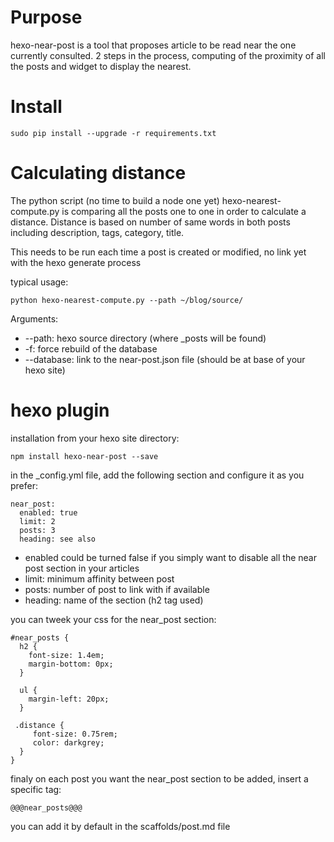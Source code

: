 Purpose
=======

hexo-near-post is a tool that proposes article to be read near the one
currently consulted. 2 steps in the process, computing of the
proximity of all the posts and widget to display the nearest.

Install
=======

```
sudo pip install --upgrade -r requirements.txt
```

Calculating distance
====================

The python script (no time to build a node one yet)
hexo-nearest-compute.py is comparing all the posts one to one in order
to calculate a distance. Distance is based on number of same words in
both posts including description, tags, category, title.

This needs to be run each time a post is created or modified, no link
yet with the hexo generate process

typical usage:
```
python hexo-nearest-compute.py --path ~/blog/source/
```

Arguments:
 * --path: hexo source directory (where _posts will be found)
 * -f: force rebuild of the database
 * --database: link to the near-post.json file (should be at base of your hexo site)

hexo plugin
===========

installation from your hexo site directory:
```
npm install hexo-near-post --save
```

in the _config.yml file, add the following section and configure it as you prefer:
```
near_post:
  enabled: true
  limit: 2
  posts: 3
  heading: see also
```

* enabled could be turned false if you simply want to disable all the
  near post section in your articles
* limit: minimum affinity between post
* posts: number of post to link with if available
* heading: name of the section (h2 tag used)

you can tweek your css for the near_post section:
```
#near_posts {
  h2 {
    font-size: 1.4em;
    margin-bottom: 0px;
  }

  ul {
    margin-left: 20px;
  }

 .distance {
     font-size: 0.75rem;
     color: darkgrey;
  }
}
```

finaly on each post you want the near_post section to be added, insert a specific tag:
```
@@@near_posts@@@
```

you can add it by default in the scaffolds/post.md file
